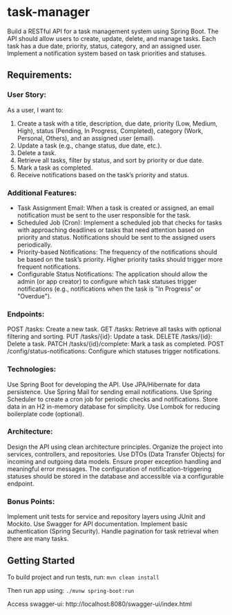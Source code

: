 # task-manager


Build a RESTful API for a task management system using Spring Boot.
The API should allow users to create, update, delete, and manage tasks.
Each task has a due date, priority, status, category, and an assigned user.
Implement a notification system based on task priorities and statuses.

## Requirements:
### User Story:
As a user, I want to:
1. Create a task with a title, description, due date, priority (Low, Medium, High), status (Pending, In Progress, Completed), category (Work, Personal, Others),
   and an assigned user (email).
2. Update a task (e.g., change status, due date, etc.).
3. Delete a task.
4. Retrieve all tasks, filter by status, and sort by priority or due date.
5. Mark a task as completed.
6. Receive notifications based on the task’s priority and status.

### Additional Features:
- Task Assignment Email:
  When a task is created or assigned, an email notification must be sent to the user responsible for the task.
- Scheduled Job (Cron):
  Implement a scheduled job that checks for tasks with approaching deadlines or tasks that need attention based on priority and status. Notifications should be sent to
  the assigned users periodically.
- Priority-based Notifications:
  The frequency of the notifications should be based on the task’s priority. Higher priority tasks should trigger more frequent notifications.
- Configurable Status Notifications:
  The application should allow the admin (or app creator) to configure which task statuses trigger notifications (e.g., notifications when the task is "In Progress" or "Overdue").

### Endpoints:
POST /tasks: Create a new task.
GET /tasks: Retrieve all tasks with optional filtering and sorting.
PUT /tasks/{id}: Update a task.
DELETE /tasks/{id}: Delete a task.
PATCH /tasks/{id}/complete: Mark a task as completed.
POST /config/status-notifications: Configure which statuses trigger notifications.

### Technologies:
Use Spring Boot for developing the API.
Use JPA/Hibernate for data persistence.
Use Spring Mail for sending email notifications.
Use Spring Scheduler to create a cron job for periodic checks and notifications.
Store data in an H2 in-memory database for simplicity.
Use Lombok for reducing boilerplate code (optional).

### Architecture:
Design the API using clean architecture principles. Organize the project into services, controllers, and repositories.
Use DTOs (Data Transfer Objects) for incoming and outgoing data models.
Ensure proper exception handling and meaningful error messages.
The configuration of notification-triggering statuses should be stored in the database and accessible via a configurable endpoint.

### Bonus Points:
Implement unit tests for service and repository layers using JUnit and Mockito.
Use Swagger for API documentation.
Implement basic authentication (Spring Security).
Handle pagination for task retrieval when there are many tasks.

## Getting Started

To build project and run tests, run:
`mvn clean install`

Then run app using:
`./mvnw spring-boot:run`

Access swagger-ui:
http://localhost:8080/swagger-ui/index.html
